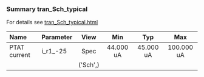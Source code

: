 ### Summary tran_Sch_typical

For details see <a href='tran_Sch_typical.html'>tran_Sch_typical.html</a>

|**Name**|**Parameter**|**View**|**Min** | **Typ** | **Max**|
|:---|:---|:---:|:---:|:---:|:---:|
|PTAT current|i\_r1\_-25 | Spec | 44.000 uA | 45.000 uA | 100.000 uA |
| | | ('Sch',)| |  |  |
